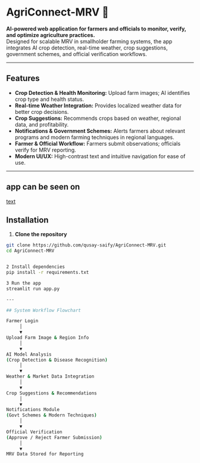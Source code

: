 # AgriConnect-MRV 🌾

**AI-powered web application for farmers and officials to monitor, verify, and optimize agriculture practices.**  
Designed for scalable MRV in smallholder farming systems, the app integrates AI crop detection, real-time weather, crop suggestions, government schemes, and official verification workflows.

---

## Features

- **Crop Detection & Health Monitoring:** Upload farm images; AI identifies crop type and health status.  
- **Real-time Weather Integration:** Provides localized weather data for better crop decisions.  
- **Crop Suggestions:** Recommends crops based on weather, regional data, and profitability.  
- **Notifications & Government Schemes:** Alerts farmers about relevant programs and modern farming techniques in regional languages.  
- **Farmer & Official Workflow:** Farmers submit observations; officials verify for MRV reporting.  
- **Modern UI/UX:** High-contrast text and intuitive navigation for ease of use.

---

## app can be seen on 

[text](https://agriconnect-mrv-qusay-saify.streamlit.app/)


## Installation

1. **Clone the repository**
```bash
git clone https://github.com/qusay-saify/AgriConnect-MRV.git
cd AgriConnect-MRV


2 Install dependencies
pip install -r requirements.txt

3 Run the app
streamlit run app.py

---

## System Workflow Flowchart 

Farmer Login
     │
     ▼
Upload Farm Image & Region Info
     │
     ▼
AI Model Analysis
(Crop Detection & Disease Recognition)
     │
     ▼
Weather & Market Data Integration
     │
     ▼
Crop Suggestions & Recommendations
     │
     ▼
Notifications Module
(Govt Schemes & Modern Techniques)
     │
     ▼
Official Verification
(Approve / Reject Farmer Submission)
     │
     ▼
MRV Data Stored for Reporting
